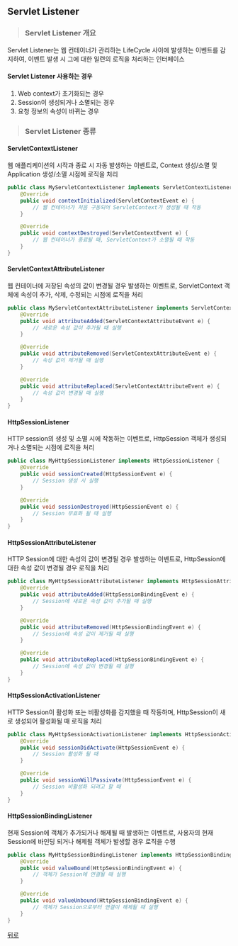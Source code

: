 ## Servlet Listener
> ### Servlet Listener 개요
Servlet Listener는 웹 컨테이너가 관리하는 LifeCycle 사이에 발생하는 이벤트를 감지하여, 이벤트 발생 시 그에 대한 일련의 로직을 처리하는 인터페이스

#### Servlet Listener 사용하는 경우
1. Web context가 초기화되는 경우
2. Session이 생성되거나 소멸되는 경우
3. 요청 정보의 속성이 바뀌는 경우

> ### Servlet Listener 종류
#### ServletContextListener
웹 애플리케이션의 시작과 종료 시 자동 발생하는 이벤트로, Context 생성/소멸 및 Application 생성/소멸 시점에 로직을 처리

```java
public class MyServletContextListener implements ServletContextListener {
    @Override
    public void contextInitialized(ServletContextEvent e) {
        // 웹 컨테이너가 처음 구동되어 ServletContext가 생성될 때 작동
    }

    @Override
    public void contextDestroyed(ServletContextEvent e) {
        // 웹 컨테이너가 종료될 때, ServletContext가 소멸될 때 작동
    }
}
```

#### ServletContextAttributeListener
웹 컨테이너에 저장된 속성의 값이 변경될 경우 발생하는 이벤트로, ServletContext 객체에 속성이 추가, 삭제, 수정되는 시점에 로직을 처리

```java
public class MyServletContextAttributeListener implements ServletContextAttributeListener {
    @Override
    public void attributeAdded(ServletContextAttributeEvent e) {
        // 새로운 속성 값이 추가될 때 실행
    }

    @Override
    public void attributeRemoved(ServletContextAttributeEvent e) {
        // 속성 값이 제거될 때 실행
    }

    @Override
    public void attributeReplaced(ServletContextAttributeEvent e) {
        // 속성 값이 변경될 때 실행
    }
}
```

#### HttpSessionListener
HTTP session의 생성 및 소멸 시에 작동하는 이벤트로, HttpSession 객체가 생성되거나 소멸되는 시점에 로직을 처리

```java
public class MyHttpSessionListener implements HttpSessionListener {
    @Override
    public void sessionCreated(HttpSessionEvent e) {
        // Session 생성 시 실행
    }

    @Override
    public void sessionDestroyed(HttpSessionEvent e) {
        // Session 무효화 될 때 실행
    }
}
```

#### HttpSessionAttributeListener
HTTP Session에 대한 속성의 값이 변경될 경우 발생하는 이벤트로, HttpSession에 대한 속성 값이 변경될 경우 로직을 처리

```java
public class MyHttpSessionAttributeListener implements HttpSessionAttributeListener {
    @Override
    public void attributeAdded(HttpSessionBindingEvent e) {
        // Session에 새로운 속성 값이 추가될 때 실행
    }

    @Override
    public void attributeRemoved(HttpSessionBindingEvent e) {
        // Session에 속성 값이 제거될 때 실행
    }

    @Override
    public void attributeReplaced(HttpSessionBindingEvent e) {
        // Session에 속성 값이 변경될 때 실행
    }
}
```

#### HttpSessionActivationListener
HTTP Session이 활성화 또는 비활성화를 감지했을 때 작동하며, HttpSession이 새로 생성되어 활성화될 때 로직을 처리

```java
public class MyHttpSessionActivationListener implements HttpSessionActivationListener {
    @Override
    public void sessionDidActivate(HttpSessionEvent e) {
        // Session 활성화 될 때
    }

    @Override
    public void sessionWillPassivate(HttpSessionEvent e) {
        // Session 비활성화 되려고 할 때
    }
}
```

#### HttpSessionBindingListener
현재 Session에 객체가 추가되거나 해제될 때 발생하는 이벤트로, 사용자의 현재 Session에 바인딩 되거나 해제될 객체가 발생할 경우 로직을 수행

```java
public class MyHttpSessionBindingListener implements HttpSessionBindingListener {
    @Override
    public void valueBound(HttpSessionBindingEvent e) {
        // 객체가 Session에 연결될 때 실행
    }

    @Override
    public void valueUnbound(HttpSessionBindingEvent e) {
        // 객체가 Session으로부터 연결이 해제될 때 실행
    }
}
```

[뒤로](ServletJSP.md)
